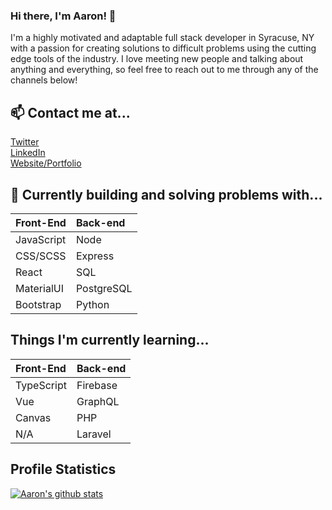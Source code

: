 ### Hi there, I'm Aaron! 👋

I'm a highly motivated and adaptable full stack developer in Syracuse, NY with a passion for creating solutions to difficult problems using the cutting edge tools of the industry. I love meeting new people and talking about anything and everything, so feel free to reach out to me through any of the channels below!

## 📫 Contact me at...

<a target="_blank" href="https://twitter.com/UpstateCoder91">Twitter</a>\
<a target="_blank" href="https://www.linkedin.com/in/aarongillies/">LinkedIn</a>\
<a target="_blank" href="https://www.aarongillies.dev">Website/Portfolio</a>

## 🔭 Currently building and solving problems with...

| Front-End  | Back-end   |
| :--------- | :--------- |
| JavaScript | Node       |
| CSS/SCSS   | Express    |
| React      | SQL        |
| MaterialUI | PostgreSQL |
| Bootstrap  | Python     |

## Things I'm currently learning...

| Front-End  | Back-end |
| :--------- | :------- |
| TypeScript | Firebase |
| Vue        | GraphQL  |
| Canvas     | PHP      |
| N/A        | Laravel  |

## Profile Statistics

[![Aaron's github stats](https://github-readme-stats.vercel.app/api?username=Hail91&theme=gotham&hide=stars)](https://github.com/anuraghazra/github-readme-stats)
